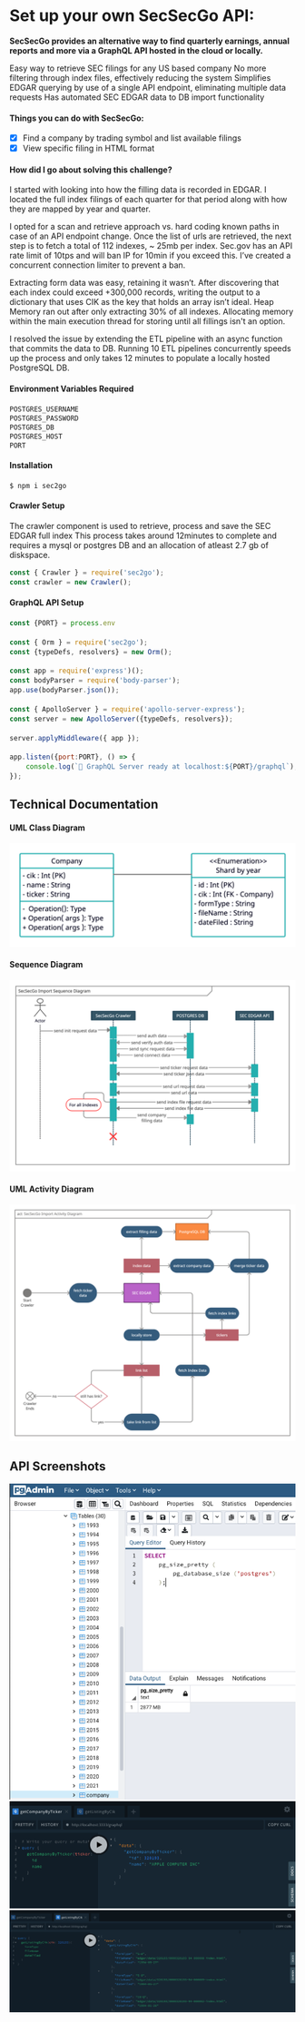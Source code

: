 # Set up your own SecSecGo API:
**SecSecGo provides an alternative way to find quarterly earnings, annual reports and more via a GraphQL API hosted in the cloud or locally.**

Easy way to retrieve SEC filings for any US based company
No more filtering through index files, effectively reducing the system
Simplifies EDGAR querying by use of a single API endpoint, eliminating multiple data requests
Has automated SEC EDGAR data to DB import functionality

#### Things you can do with SecSecGo:
- [x] Find a company by trading symbol and list available filings
- [x] View specific filing in HTML format

#### How did I go about solving this challenge?
I started with looking into how the filling data is recorded in EDGAR. I located the full index filings of each quarter for that period along with how they are mapped by year and quarter.

I opted for a scan and retrieve approach vs. hard coding known paths in case of an API endpoint change. Once the list of urls are retrieved, the next step is to fetch a total of 112 indexes, ~ 25mb per index. Sec.gov has an API rate limit of 10tps and will ban IP for 10min if you exceed this. I’ve created a concurrent connection limiter to prevent a ban.

Extracting form data was easy, retaining it wasn’t.  After discovering that each index could exceed +300,000 records, writing the output to a dictionary that uses CIK as the key that holds an array isn’t ideal. Heap Memory ran out after only extracting 30% of all indexes. Allocating memory within the main execution thread for storing until all fillings isn't an option.

I resolved the issue by extending the ETL pipeline with an async function that commits the data to DB. Running 10 ETL pipelines concurrently speeds up the process and only takes 12 minutes to populate a locally hosted PostgreSQL DB.

#### Environment Variables Required
```
POSTGRES_USERNAME
POSTGRES_PASSWORD
POSTGRES_DB
POSTGRES_HOST
PORT
```

#### Installation
```git
$ npm i sec2go
```



#### Crawler Setup
The crawler component is used to retrieve, process and save the SEC EDGAR full index
This process takes around 12minutes to complete and requires a mysql or postgres DB and an allocation of atleast 2.7 gb of diskspace.
```js
const { Crawler } = require('sec2go');
const crawler = new Crawler();
```

#### GraphQL API Setup
```js
const {PORT} = process.env

const { Orm } = require('sec2go');
const {typeDefs, resolvers} = new Orm();

const app = require('express')();
const bodyParser = require('body-parser');
app.use(bodyParser.json());

const { ApolloServer } = require('apollo-server-express');
const server = new ApolloServer({typeDefs, resolvers});

server.applyMiddleware({ app });

app.listen({port:PORT}, () => {
    console.log(`🚀 GraphQL Server ready at localhost:${PORT}/graphql`);
});
```

## Technical Documentation
#### UML Class Diagram
![uml_class_diagram](https://github.com/helixious/edgar_challenge/blob/main/src/SecSecGo%20-%20Class%20Diagram.png?raw=true)

#### Sequence Diagram
![uml_sequence_diagram](https://github.com/helixious/edgar_challenge/blob/main/src/SecSecGo%20Import%20Sequence%20Diagram.png?raw=true)

#### UML Activity Diagram
![uml_activity_diagram](https://github.com/helixious/edgar_challenge/blob/main/src/SecSecGo%20Import%20Activity%20Diagram.png?raw=true)

## API Screenshots
![screenshot_1](https://github.com/helixious/edgar_challenge/blob/orm/src/screenshot_1.png?raw=true)
![screenshot_2](https://github.com/helixious/edgar_challenge/blob/orm/src/screenshot_2.png?raw=true)
![screenshot_3](https://github.com/helixious/edgar_challenge/blob/orm/src/screenshot_3.png?raw=true)
